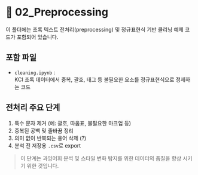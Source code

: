 # 🧹 02_Preprocessing

이 폴더에는 초록 텍스트 전처리(preprocessing) 및 정규표현식 기반 클리닝 예제 코드가 포함되어 있습니다.

## 포함 파일

- `cleaning.ipynb` :  
  KCI 초록 데이터에서 중복, 괄호, 태그 등 불필요한 요소를 정규표현식으로 정제하는 코드

## 전처리 주요 단계

1. 특수 문자 제거 (예: 괄호, 따옴표, 불필요한 마크업 등)
2. 중복된 공백 및 줄바꿈 정리
3. 의미 없이 반복되는 용어 삭제 (?)
4. 분석 전 저장용 `.csv`로 export

> 이 단계는 과잉어휘 분석 및 스타일 변화 탐지를 위한 데이터의 품질을 향상 시키기 위한 것입니다.
